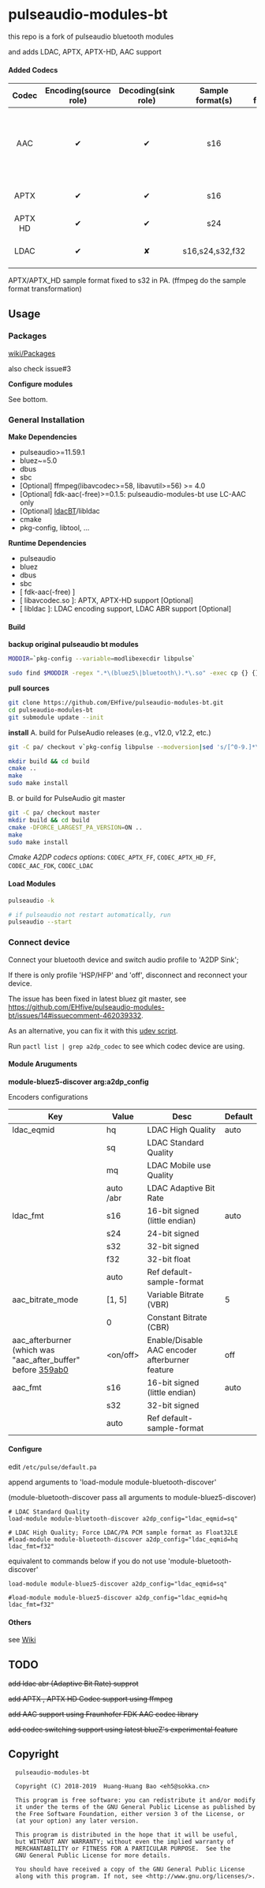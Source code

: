 # pulseaudio-modules-bt

this repo is a fork of pulseaudio bluetooth modules

and adds LDAC, APTX, APTX-HD, AAC support

#### Added Codecs
|Codec|Encoding(source role)|Decoding(sink role)|Sample format(s)|Sample frequnecies|
|:---:|:---:|:---:|:---:|:---:|
|AAC |✔ |✔ |s16|8, 11.025, 12,16, 22.05, 24, 32, 44.1, 48, 64, 88.2, 96 khz|
|APTX | ✔| ✔ |s16|16, 32, 44.1, 48 khz|
|APTX HD| ✔| ✔ |s24||
|LDAC |✔ |✘|s16,s24,s32,f32|44.1, 48, 88.2, 96 khz|

APTX/APTX_HD sample format fixed to s32 in PA.
(ffmpeg do the sample format transformation)

## Usage
### Packages

[wiki/Packages](https://github.com/EHfive/pulseaudio-modules-bt/wiki/Packages)

also check issue#3

**Configure modules**

See bottom.

### General Installation

**Make Dependencies**

* pulseaudio>=11.59.1
* bluez~=5.0
* dbus
* sbc
* \[Optional] ffmpeg(libavcodec>=58, libavutil>=56) >= 4.0
* \[Optional] fdk-aac(-free)>=0.1.5: pulseaudio-modules-bt use LC-AAC only
* \[Optional] [ldacBT](https://github.com/EHfive/ldacBT)/libldac
* cmake
* pkg-config, libtool, ...

**Runtime Dependencies**

* pulseaudio
* bluez
* dbus
* sbc
* \[ fdk-aac(-free) ]
* \[  libavcodec.so ]: APTX, APTX-HD support \[Optional]
* \[ libldac ]: LDAC encoding support, LDAC ABR support \[Optional]

#### Build

**backup original pulseaudio bt modules**

```bash
MODDIR=`pkg-config --variable=modlibexecdir libpulse`

sudo find $MODDIR -regex ".*\(bluez5\|bluetooth\).*\.so" -exec cp {} {}.bak \;
```

**pull sources**
```bash
git clone https://github.com/EHfive/pulseaudio-modules-bt.git
cd pulseaudio-modules-bt
git submodule update --init
```

**install**
A. build for PulseAudio releases (e.g., v12.0, v12.2, etc.)
```bash
git -C pa/ checkout v`pkg-config libpulse --modversion|sed 's/[^0-9.]*\([0-9.]*\).*/\1/'`

mkdir build && cd build
cmake ..
make
sudo make install
```

B. or build for PulseAudio git master
```bash
git -C pa/ checkout master
mkdir build && cd build
cmake -DFORCE_LARGEST_PA_VERSION=ON ..
make
sudo make install
```

*Cmake A2DP codecs options*: `CODEC_APTX_FF`, `CODEC_APTX_HD_FF`, `CODEC_AAC_FDK`, `CODEC_LDAC`

#### Load Modules

```bash
pulseaudio -k

# if pulseaudio not restart automatically, run
pulseaudio --start
```

### Connect device

Connect your bluetooth device and switch audio profile to 'A2DP Sink';

If there is only profile 'HSP/HFP' and 'off', disconnect and reconnect your device.

The issue has been fixed in latest bluez git master, see https://github.com/EHfive/pulseaudio-modules-bt/issues/14#issuecomment-462039332.

As an alternative, you can fix it with this [udev script](https://gist.github.com/EHfive/c4f1218a75f95b076f0387403246de78).

Run `pactl list | grep a2dp_codec` to see which codec device are using.

#### Module Aruguments

**module-bluez5-discover arg:a2dp_config**

Encoders configurations

|Key| Value|Desc |Default|
|---|---|---|---|
|ldac_eqmid|hq|LDAC High Quality|auto|
||sq|LDAC Standard Quality|
||mq|LDAC Mobile use Quality|
||auto /abr|LDAC Adaptive Bit Rate|
|ldac_fmt|s16|16-bit signed (little endian)|auto|
||s24|24-bit signed|
||s32|32-bit signed|
||f32|32-bit float|
||auto|Ref default-sample-format|
|aac_bitrate_mode|\[1, 5\]|Variable Bitrate (VBR)|5|
||0|Constant Bitrate (CBR)|
|aac_afterburner (which was "aac_after_buffer" before [359ab0](https://github.com/EHfive/pulseaudio-modules-bt/commit/359ab056e002e53978a1e0b53714d5f2e799c30f)|<on/off>|Enable/Disable AAC encoder afterburner feature|off|
|aac_fmt|s16|16-bit signed (little endian)|auto|
||s32|32-bit signed|
||auto|Ref default-sample-format|

#### Configure

edit `/etc/pulse/default.pa`

append arguments to 'load-module module-bluetooth-discover'

(module-bluetooth-discover pass all arguments to module-bluez5-discover)

    # LDAC Standard Quality
    load-module module-bluetooth-discover a2dp_config="ldac_eqmid=sq"

    # LDAC High Quality; Force LDAC/PA PCM sample format as Float32LE
    #load-module module-bluetooth-discover a2dp_config="ldac_eqmid=hq ldac_fmt=f32"


equivalent to commands below if you do not use 'module-bluetooth-discover'

    load-module module-bluez5-discover a2dp_config="ldac_eqmid=sq"

    #load-module module-bluez5-discover a2dp_config="ldac_eqmid=hq ldac_fmt=f32"

#### Others

see [Wiki](https://github.com/EHfive/pulseaudio-modules-bt/wiki)

## TODO

~~add ldac abr (Adaptive Bit Rate) supprot~~

~~add APTX , APTX HD Codec support using ffmpeg~~

~~add AAC support using Fraunhofer FDK AAC codec library~~

~~add codec switching support using latest blueZ's experimental feature~~

## Copyright
```
  pulseaudio-modules-bt

  Copyright (C) 2018-2019  Huang-Huang Bao <eh5@sokka.cn>

  This program is free software: you can redistribute it and/or modify
  it under the terms of the GNU General Public License as published by
  the Free Software Foundation, either version 3 of the License, or
  (at your option) any later version.

  This program is distributed in the hope that it will be useful,
  but WITHOUT ANY WARRANTY; without even the implied warranty of
  MERCHANTABILITY or FITNESS FOR A PARTICULAR PURPOSE.  See the
  GNU General Public License for more details.

  You should have received a copy of the GNU General Public License
  along with this program. If not, see <http://www.gnu.org/licenses/>.
```
